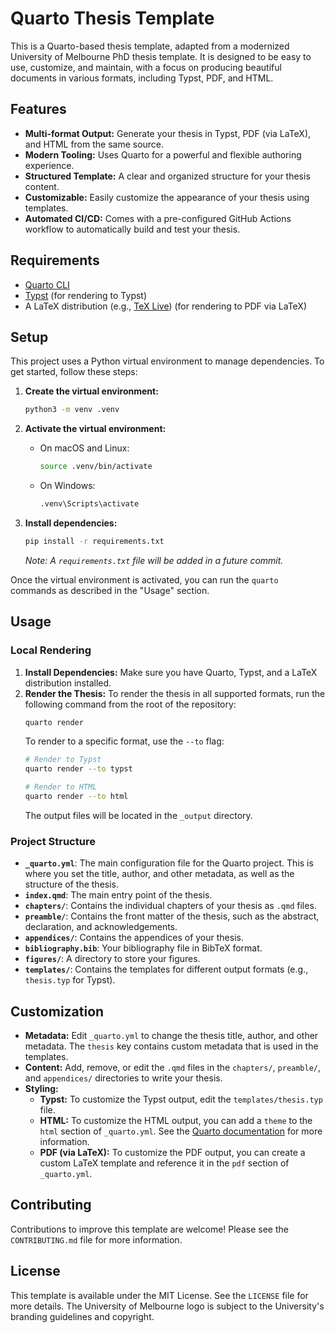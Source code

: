 # Quarto Thesis Template

This is a Quarto-based thesis template, adapted from a modernized University of Melbourne PhD thesis template. It is designed to be easy to use, customize, and maintain, with a focus on producing beautiful documents in various formats, including Typst, PDF, and HTML.

## Features

- **Multi-format Output:** Generate your thesis in Typst, PDF (via LaTeX), and HTML from the same source.
- **Modern Tooling:** Uses Quarto for a powerful and flexible authoring experience.
- **Structured Template:** A clear and organized structure for your thesis content.
- **Customizable:** Easily customize the appearance of your thesis using templates.
- **Automated CI/CD:** Comes with a pre-configured GitHub Actions workflow to automatically build and test your thesis.

## Requirements

- [Quarto CLI](https://quarto.org/docs/get-started/)
- [Typst](https://typst.app/) (for rendering to Typst)
- A LaTeX distribution (e.g., [TeX Live](https://www.tug.org/texlive/)) (for rendering to PDF via LaTeX)

## Setup

This project uses a Python virtual environment to manage dependencies. To get started, follow these steps:

1.  **Create the virtual environment:**
    ```bash
    python3 -m venv .venv
    ```

2.  **Activate the virtual environment:**
    -   On macOS and Linux:
        ```bash
        source .venv/bin/activate
        ```
    -   On Windows:
        ```bash
        .venv\Scripts\activate
        ```

3.  **Install dependencies:**
    ```bash
    pip install -r requirements.txt
    ```
    *Note: A `requirements.txt` file will be added in a future commit.*

Once the virtual environment is activated, you can run the `quarto` commands as described in the "Usage" section.

## Usage

### Local Rendering

1.  **Install Dependencies:** Make sure you have Quarto, Typst, and a LaTeX distribution installed.
2.  **Render the Thesis:** To render the thesis in all supported formats, run the following command from the root of the repository:
    ```bash
    quarto render
    ```
    To render to a specific format, use the `--to` flag:
    ```bash
    # Render to Typst
    quarto render --to typst

    # Render to HTML
    quarto render --to html
    ```
    The output files will be located in the `_output` directory.

### Project Structure

- **`_quarto.yml`**: The main configuration file for the Quarto project. This is where you set the title, author, and other metadata, as well as the structure of the thesis.
- **`index.qmd`**: The main entry point of the thesis.
- **`chapters/`**: Contains the individual chapters of your thesis as `.qmd` files.
- **`preamble/`**: Contains the front matter of the thesis, such as the abstract, declaration, and acknowledgements.
- **`appendices/`**: Contains the appendices of your thesis.
- **`bibliography.bib`**: Your bibliography file in BibTeX format.
- **`figures/`**: A directory to store your figures.
- **`templates/`**: Contains the templates for different output formats (e.g., `thesis.typ` for Typst).

## Customization

- **Metadata:** Edit `_quarto.yml` to change the thesis title, author, and other metadata. The `thesis` key contains custom metadata that is used in the templates.
- **Content:** Add, remove, or edit the `.qmd` files in the `chapters/`, `preamble/`, and `appendices/` directories to write your thesis.
- **Styling:**
    - **Typst:** To customize the Typst output, edit the `templates/thesis.typ` file.
    - **HTML:** To customize the HTML output, you can add a `theme` to the `html` section of `_quarto.yml`. See the [Quarto documentation](https://quarto.org/docs/output-formats/html-themes.html) for more information.
    - **PDF (via LaTeX):** To customize the PDF output, you can create a custom LaTeX template and reference it in the `pdf` section of `_quarto.yml`.

## Contributing

Contributions to improve this template are welcome! Please see the `CONTRIBUTING.md` file for more information.

## License

This template is available under the MIT License. See the `LICENSE` file for more details.
The University of Melbourne logo is subject to the University's branding guidelines and copyright.
